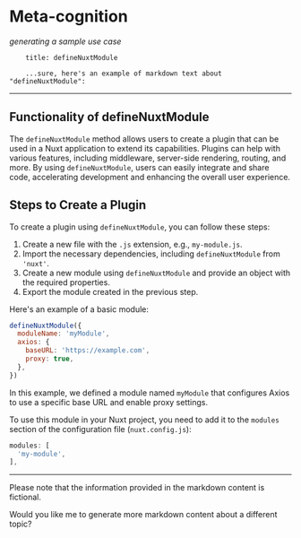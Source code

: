 # Meta-cognition

*generating a sample use case*

```user
    title: defineNuxtModule
```

```assistant
    ...sure, here's an example of markdown text about "defineNuxtModule":
```

---

## Functionality of defineNuxtModule

The `defineNuxtModule` method allows users to create a plugin that can be used in a Nuxt application to extend its capabilities. Plugins can help with various features, including middleware, server-side rendering, routing, and more. By using `defineNuxtModule`, users can easily integrate and share code, accelerating development and enhancing the overall user experience.

## Steps to Create a Plugin

To create a plugin using `defineNuxtModule`, you can follow these steps:

1. Create a new file with the `.js` extension, e.g., `my-module.js`.
2. Import the necessary dependencies, including `defineNuxtModule` from `'nuxt'`.
3. Create a new module using `defineNuxtModule` and provide an object with the required properties.
4. Export the module created in the previous step.

Here's an example of a basic module:

```javascript
defineNuxtModule({
  moduleName: 'myModule',
  axios: {
    baseURL: 'https://example.com',
    proxy: true,
  },
})
```

In this example, we defined a module named `myModule` that configures Axios to use a specific base URL and enable proxy settings.

To use this module in your Nuxt project, you need to add it to the `modules` section of the configuration file (`nuxt.config.js`):

```javascript
modules: [
  'my-module',
],
```

---

Please note that the information provided in the markdown content is fictional.

Would you like me to generate more markdown content about a different topic?

